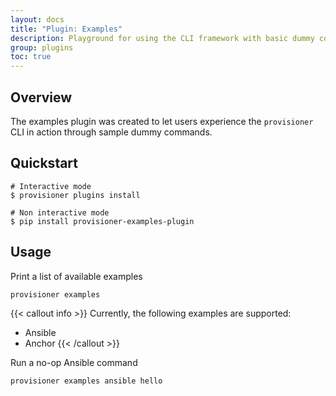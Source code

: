 ```yaml
---
layout: docs
title: "Plugin: Examples"
description: Playground for using the CLI framework with basic dummy commands.
group: plugins
toc: true
---
```


## Overview

The examples plugin was created to let users experience the `provisioner` CLI in action through sample dummy commands.

## Quickstart

```text
# Interactive mode
$ provisioner plugins install

# Non interactive mode
$ pip install provisioner-examples-plugin
```

## Usage

Print a list of available examples

```bash
provisioner examples
```

{{< callout info >}}
Currently, the following examples are supported:
* Ansible
* Anchor
{{< /callout >}}

Run a no-op Ansible command

```bash
provisioner examples ansible hello
```
